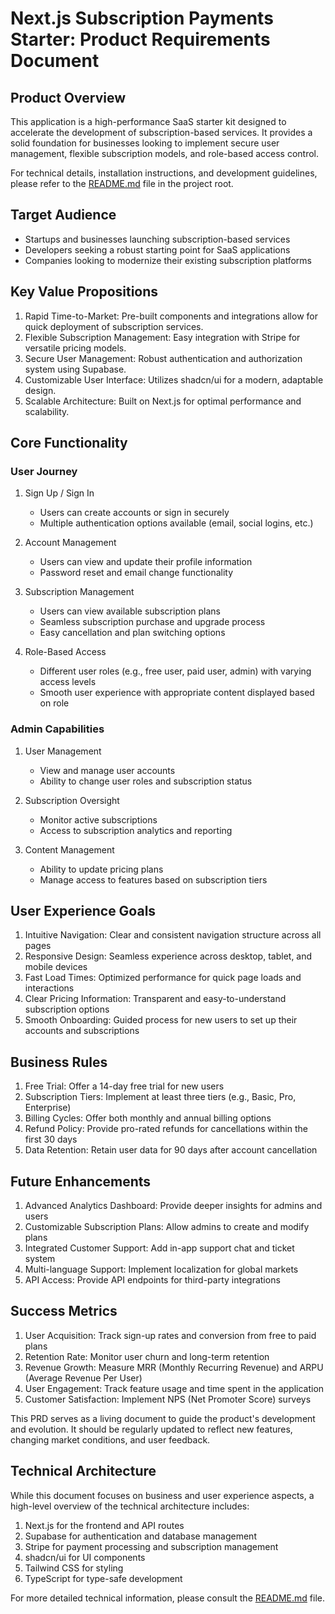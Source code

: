 # Next.js Subscription Payments Starter: Product Requirements Document

## Product Overview

This application is a high-performance SaaS starter kit designed to accelerate the development of subscription-based services. It provides a solid foundation for businesses looking to implement secure user management, flexible subscription models, and role-based access control.

For technical details, installation instructions, and development guidelines, please refer to the [README.md](./README.md) file in the project root.

## Target Audience

- Startups and businesses launching subscription-based services
- Developers seeking a robust starting point for SaaS applications
- Companies looking to modernize their existing subscription platforms

## Key Value Propositions

1. Rapid Time-to-Market: Pre-built components and integrations allow for quick deployment of subscription services.
2. Flexible Subscription Management: Easy integration with Stripe for versatile pricing models.
3. Secure User Management: Robust authentication and authorization system using Supabase.
4. Customizable User Interface: Utilizes shadcn/ui for a modern, adaptable design.
5. Scalable Architecture: Built on Next.js for optimal performance and scalability.

## Core Functionality

### User Journey

1. Sign Up / Sign In
   - Users can create accounts or sign in securely
   - Multiple authentication options available (email, social logins, etc.)

2. Account Management
   - Users can view and update their profile information
   - Password reset and email change functionality

3. Subscription Management
   - Users can view available subscription plans
   - Seamless subscription purchase and upgrade process
   - Easy cancellation and plan switching options

4. Role-Based Access
   - Different user roles (e.g., free user, paid user, admin) with varying access levels
   - Smooth user experience with appropriate content displayed based on role

### Admin Capabilities

1. User Management
   - View and manage user accounts
   - Ability to change user roles and subscription status

2. Subscription Oversight
   - Monitor active subscriptions
   - Access to subscription analytics and reporting

3. Content Management
   - Ability to update pricing plans
   - Manage access to features based on subscription tiers

## User Experience Goals

1. Intuitive Navigation: Clear and consistent navigation structure across all pages
2. Responsive Design: Seamless experience across desktop, tablet, and mobile devices
3. Fast Load Times: Optimized performance for quick page loads and interactions
4. Clear Pricing Information: Transparent and easy-to-understand subscription options
5. Smooth Onboarding: Guided process for new users to set up their accounts and subscriptions

## Business Rules

1. Free Trial: Offer a 14-day free trial for new users
2. Subscription Tiers: Implement at least three tiers (e.g., Basic, Pro, Enterprise)
3. Billing Cycles: Offer both monthly and annual billing options
4. Refund Policy: Provide pro-rated refunds for cancellations within the first 30 days
5. Data Retention: Retain user data for 90 days after account cancellation

## Future Enhancements

1. Advanced Analytics Dashboard: Provide deeper insights for admins and users
2. Customizable Subscription Plans: Allow admins to create and modify plans
3. Integrated Customer Support: Add in-app support chat and ticket system
4. Multi-language Support: Implement localization for global markets
5. API Access: Provide API endpoints for third-party integrations

## Success Metrics

1. User Acquisition: Track sign-up rates and conversion from free to paid plans
2. Retention Rate: Monitor user churn and long-term retention
3. Revenue Growth: Measure MRR (Monthly Recurring Revenue) and ARPU (Average Revenue Per User)
4. User Engagement: Track feature usage and time spent in the application
5. Customer Satisfaction: Implement NPS (Net Promoter Score) surveys

This PRD serves as a living document to guide the product's development and evolution. It should be regularly updated to reflect new features, changing market conditions, and user feedback.

## Technical Architecture

While this document focuses on business and user experience aspects, a high-level overview of the technical architecture includes:

1. Next.js for the frontend and API routes
2. Supabase for authentication and database management
3. Stripe for payment processing and subscription management
4. shadcn/ui for UI components
5. Tailwind CSS for styling
6. TypeScript for type-safe development

For more detailed technical information, please consult the [README.md](./README.md) file.
